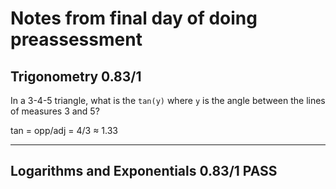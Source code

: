 # Notes from final day of doing preassessment

## Trigonometry 0.83/1 

In a 3-4-5 triangle, what is the `tan(y)` where `y` is the angle between the lines of measures 3 and 5?

tan = opp/adj = 4/3 ≈ 1.33

***
## Logarithms and Exponentials 0.83/1 PASS






